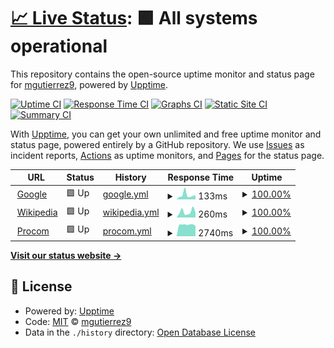 # [📈 Live Status](https://demo.upptime.js.org): <!--live status--> **🟩 All systems operational**

This repository contains the open-source uptime monitor and status page for [mgutierrez9](https://demo.upptime.js.org), powered by [Upptime](https://github.com/upptime/upptime).

[![Uptime CI](https://github.com/mgutierrez9/upptime/workflows/Uptime%20CI/badge.svg)](https://github.com/mgutierrez9/upptime/actions?query=workflow%3A%22Uptime+CI%22)
[![Response Time CI](https://github.com/mgutierrez9/upptime/workflows/Response%20Time%20CI/badge.svg)](https://github.com/mgutierrez9/upptime/actions?query=workflow%3A%22Response+Time+CI%22)
[![Graphs CI](https://github.com/mgutierrez9/upptime/workflows/Graphs%20CI/badge.svg)](https://github.com/mgutierrez9/upptime/actions?query=workflow%3A%22Graphs+CI%22)
[![Static Site CI](https://github.com/mgutierrez9/upptime/workflows/Static%20Site%20CI/badge.svg)](https://github.com/mgutierrez9/upptime/actions?query=workflow%3A%22Static+Site+CI%22)
[![Summary CI](https://github.com/mgutierrez9/upptime/workflows/Summary%20CI/badge.svg)](https://github.com/mgutierrez9/upptime/actions?query=workflow%3A%22Summary+CI%22)

With [Upptime](https://upptime.js.org), you can get your own unlimited and free uptime monitor and status page, powered entirely by a GitHub repository. We use [Issues](https://github.com/mgutierrez9/upptime/issues) as incident reports, [Actions](https://github.com/mgutierrez9/upptime/actions) as uptime monitors, and [Pages](https://demo.upptime.js.org) for the status page.

<!--start: status pages-->
<!-- This summary is generated by Upptime (https://github.com/upptime/upptime) -->
<!-- Do not edit this manually, your changes will be overwritten -->
<!-- prettier-ignore -->
| URL | Status | History | Response Time | Uptime |
| --- | ------ | ------- | ------------- | ------ |
| <img alt="" src="https://icons.duckduckgo.com/ip3/www.google.com.ico" height="13"> [Google](https://www.google.com) | 🟩 Up | [google.yml](https://github.com/mgutierrez9/uptime/commits/HEAD/history/google.yml) | <details><summary><img alt="Response time graph" src="./graphs/google/response-time-week.png" height="20"> 133ms</summary><br><a href="https://mgutierrez9.github.io/uptime/history/google"><img alt="Response time 101" src="https://img.shields.io/endpoint?url=https%3A%2F%2Fraw.githubusercontent.com%2Fmgutierrez9%2Fuptime%2FHEAD%2Fapi%2Fgoogle%2Fresponse-time.json"></a><br><a href="https://mgutierrez9.github.io/uptime/history/google"><img alt="24-hour response time 133" src="https://img.shields.io/endpoint?url=https%3A%2F%2Fraw.githubusercontent.com%2Fmgutierrez9%2Fuptime%2FHEAD%2Fapi%2Fgoogle%2Fresponse-time-day.json"></a><br><a href="https://mgutierrez9.github.io/uptime/history/google"><img alt="7-day response time 133" src="https://img.shields.io/endpoint?url=https%3A%2F%2Fraw.githubusercontent.com%2Fmgutierrez9%2Fuptime%2FHEAD%2Fapi%2Fgoogle%2Fresponse-time-week.json"></a><br><a href="https://mgutierrez9.github.io/uptime/history/google"><img alt="30-day response time 92" src="https://img.shields.io/endpoint?url=https%3A%2F%2Fraw.githubusercontent.com%2Fmgutierrez9%2Fuptime%2FHEAD%2Fapi%2Fgoogle%2Fresponse-time-month.json"></a><br><a href="https://mgutierrez9.github.io/uptime/history/google"><img alt="1-year response time 104" src="https://img.shields.io/endpoint?url=https%3A%2F%2Fraw.githubusercontent.com%2Fmgutierrez9%2Fuptime%2FHEAD%2Fapi%2Fgoogle%2Fresponse-time-year.json"></a></details> | <details><summary><a href="https://mgutierrez9.github.io/uptime/history/google">100.00%</a></summary><a href="https://mgutierrez9.github.io/uptime/history/google"><img alt="All-time uptime 100.00%" src="https://img.shields.io/endpoint?url=https%3A%2F%2Fraw.githubusercontent.com%2Fmgutierrez9%2Fuptime%2FHEAD%2Fapi%2Fgoogle%2Fuptime.json"></a><br><a href="https://mgutierrez9.github.io/uptime/history/google"><img alt="24-hour uptime 100.00%" src="https://img.shields.io/endpoint?url=https%3A%2F%2Fraw.githubusercontent.com%2Fmgutierrez9%2Fuptime%2FHEAD%2Fapi%2Fgoogle%2Fuptime-day.json"></a><br><a href="https://mgutierrez9.github.io/uptime/history/google"><img alt="7-day uptime 100.00%" src="https://img.shields.io/endpoint?url=https%3A%2F%2Fraw.githubusercontent.com%2Fmgutierrez9%2Fuptime%2FHEAD%2Fapi%2Fgoogle%2Fuptime-week.json"></a><br><a href="https://mgutierrez9.github.io/uptime/history/google"><img alt="30-day uptime 100.00%" src="https://img.shields.io/endpoint?url=https%3A%2F%2Fraw.githubusercontent.com%2Fmgutierrez9%2Fuptime%2FHEAD%2Fapi%2Fgoogle%2Fuptime-month.json"></a><br><a href="https://mgutierrez9.github.io/uptime/history/google"><img alt="1-year uptime 100.00%" src="https://img.shields.io/endpoint?url=https%3A%2F%2Fraw.githubusercontent.com%2Fmgutierrez9%2Fuptime%2FHEAD%2Fapi%2Fgoogle%2Fuptime-year.json"></a></details>
| <img alt="" src="https://icons.duckduckgo.com/ip3/en.wikipedia.org.ico" height="13"> [Wikipedia](https://en.wikipedia.org) | 🟩 Up | [wikipedia.yml](https://github.com/mgutierrez9/uptime/commits/HEAD/history/wikipedia.yml) | <details><summary><img alt="Response time graph" src="./graphs/wikipedia/response-time-week.png" height="20"> 260ms</summary><br><a href="https://mgutierrez9.github.io/uptime/history/wikipedia"><img alt="Response time 234" src="https://img.shields.io/endpoint?url=https%3A%2F%2Fraw.githubusercontent.com%2Fmgutierrez9%2Fuptime%2FHEAD%2Fapi%2Fwikipedia%2Fresponse-time.json"></a><br><a href="https://mgutierrez9.github.io/uptime/history/wikipedia"><img alt="24-hour response time 220" src="https://img.shields.io/endpoint?url=https%3A%2F%2Fraw.githubusercontent.com%2Fmgutierrez9%2Fuptime%2FHEAD%2Fapi%2Fwikipedia%2Fresponse-time-day.json"></a><br><a href="https://mgutierrez9.github.io/uptime/history/wikipedia"><img alt="7-day response time 260" src="https://img.shields.io/endpoint?url=https%3A%2F%2Fraw.githubusercontent.com%2Fmgutierrez9%2Fuptime%2FHEAD%2Fapi%2Fwikipedia%2Fresponse-time-week.json"></a><br><a href="https://mgutierrez9.github.io/uptime/history/wikipedia"><img alt="30-day response time 248" src="https://img.shields.io/endpoint?url=https%3A%2F%2Fraw.githubusercontent.com%2Fmgutierrez9%2Fuptime%2FHEAD%2Fapi%2Fwikipedia%2Fresponse-time-month.json"></a><br><a href="https://mgutierrez9.github.io/uptime/history/wikipedia"><img alt="1-year response time 235" src="https://img.shields.io/endpoint?url=https%3A%2F%2Fraw.githubusercontent.com%2Fmgutierrez9%2Fuptime%2FHEAD%2Fapi%2Fwikipedia%2Fresponse-time-year.json"></a></details> | <details><summary><a href="https://mgutierrez9.github.io/uptime/history/wikipedia">100.00%</a></summary><a href="https://mgutierrez9.github.io/uptime/history/wikipedia"><img alt="All-time uptime 100.00%" src="https://img.shields.io/endpoint?url=https%3A%2F%2Fraw.githubusercontent.com%2Fmgutierrez9%2Fuptime%2FHEAD%2Fapi%2Fwikipedia%2Fuptime.json"></a><br><a href="https://mgutierrez9.github.io/uptime/history/wikipedia"><img alt="24-hour uptime 100.00%" src="https://img.shields.io/endpoint?url=https%3A%2F%2Fraw.githubusercontent.com%2Fmgutierrez9%2Fuptime%2FHEAD%2Fapi%2Fwikipedia%2Fuptime-day.json"></a><br><a href="https://mgutierrez9.github.io/uptime/history/wikipedia"><img alt="7-day uptime 100.00%" src="https://img.shields.io/endpoint?url=https%3A%2F%2Fraw.githubusercontent.com%2Fmgutierrez9%2Fuptime%2FHEAD%2Fapi%2Fwikipedia%2Fuptime-week.json"></a><br><a href="https://mgutierrez9.github.io/uptime/history/wikipedia"><img alt="30-day uptime 100.00%" src="https://img.shields.io/endpoint?url=https%3A%2F%2Fraw.githubusercontent.com%2Fmgutierrez9%2Fuptime%2FHEAD%2Fapi%2Fwikipedia%2Fuptime-month.json"></a><br><a href="https://mgutierrez9.github.io/uptime/history/wikipedia"><img alt="1-year uptime 100.00%" src="https://img.shields.io/endpoint?url=https%3A%2F%2Fraw.githubusercontent.com%2Fmgutierrez9%2Fuptime%2FHEAD%2Fapi%2Fwikipedia%2Fuptime-year.json"></a></details>
| <img alt="" src="https://icons.duckduckgo.com/ip3/www.procomitsolutions.com.ico" height="13"> [Procom](https://www.procomitsolutions.com) | 🟩 Up | [procom.yml](https://github.com/mgutierrez9/uptime/commits/HEAD/history/procom.yml) | <details><summary><img alt="Response time graph" src="./graphs/procom/response-time-week.png" height="20"> 2740ms</summary><br><a href="https://mgutierrez9.github.io/uptime/history/procom"><img alt="Response time 2490" src="https://img.shields.io/endpoint?url=https%3A%2F%2Fraw.githubusercontent.com%2Fmgutierrez9%2Fuptime%2FHEAD%2Fapi%2Fprocom%2Fresponse-time.json"></a><br><a href="https://mgutierrez9.github.io/uptime/history/procom"><img alt="24-hour response time 2467" src="https://img.shields.io/endpoint?url=https%3A%2F%2Fraw.githubusercontent.com%2Fmgutierrez9%2Fuptime%2FHEAD%2Fapi%2Fprocom%2Fresponse-time-day.json"></a><br><a href="https://mgutierrez9.github.io/uptime/history/procom"><img alt="7-day response time 2740" src="https://img.shields.io/endpoint?url=https%3A%2F%2Fraw.githubusercontent.com%2Fmgutierrez9%2Fuptime%2FHEAD%2Fapi%2Fprocom%2Fresponse-time-week.json"></a><br><a href="https://mgutierrez9.github.io/uptime/history/procom"><img alt="30-day response time 2890" src="https://img.shields.io/endpoint?url=https%3A%2F%2Fraw.githubusercontent.com%2Fmgutierrez9%2Fuptime%2FHEAD%2Fapi%2Fprocom%2Fresponse-time-month.json"></a><br><a href="https://mgutierrez9.github.io/uptime/history/procom"><img alt="1-year response time 2472" src="https://img.shields.io/endpoint?url=https%3A%2F%2Fraw.githubusercontent.com%2Fmgutierrez9%2Fuptime%2FHEAD%2Fapi%2Fprocom%2Fresponse-time-year.json"></a></details> | <details><summary><a href="https://mgutierrez9.github.io/uptime/history/procom">100.00%</a></summary><a href="https://mgutierrez9.github.io/uptime/history/procom"><img alt="All-time uptime 99.18%" src="https://img.shields.io/endpoint?url=https%3A%2F%2Fraw.githubusercontent.com%2Fmgutierrez9%2Fuptime%2FHEAD%2Fapi%2Fprocom%2Fuptime.json"></a><br><a href="https://mgutierrez9.github.io/uptime/history/procom"><img alt="24-hour uptime 100.00%" src="https://img.shields.io/endpoint?url=https%3A%2F%2Fraw.githubusercontent.com%2Fmgutierrez9%2Fuptime%2FHEAD%2Fapi%2Fprocom%2Fuptime-day.json"></a><br><a href="https://mgutierrez9.github.io/uptime/history/procom"><img alt="7-day uptime 100.00%" src="https://img.shields.io/endpoint?url=https%3A%2F%2Fraw.githubusercontent.com%2Fmgutierrez9%2Fuptime%2FHEAD%2Fapi%2Fprocom%2Fuptime-week.json"></a><br><a href="https://mgutierrez9.github.io/uptime/history/procom"><img alt="30-day uptime 100.00%" src="https://img.shields.io/endpoint?url=https%3A%2F%2Fraw.githubusercontent.com%2Fmgutierrez9%2Fuptime%2FHEAD%2Fapi%2Fprocom%2Fuptime-month.json"></a><br><a href="https://mgutierrez9.github.io/uptime/history/procom"><img alt="1-year uptime 99.45%" src="https://img.shields.io/endpoint?url=https%3A%2F%2Fraw.githubusercontent.com%2Fmgutierrez9%2Fuptime%2FHEAD%2Fapi%2Fprocom%2Fuptime-year.json"></a></details>

<!--end: status pages-->

[**Visit our status website →**](https://demo.upptime.js.org)

## 📄 License

- Powered by: [Upptime](https://github.com/upptime/upptime)
- Code: [MIT](./LICENSE) © [mgutierrez9](https://demo.upptime.js.org)
- Data in the `./history` directory: [Open Database License](https://opendatacommons.org/licenses/odbl/1-0/)

